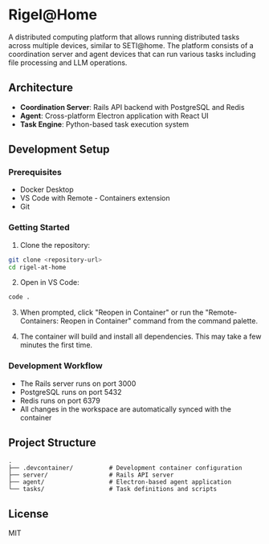 # Rigel@Home

A distributed computing platform that allows running distributed tasks across multiple devices, similar to SETI@home. The platform consists of a coordination server and agent devices that can run various tasks including file processing and LLM operations.

## Architecture

- **Coordination Server**: Rails API backend with PostgreSQL and Redis
- **Agent**: Cross-platform Electron application with React UI
- **Task Engine**: Python-based task execution system

## Development Setup

### Prerequisites

- Docker Desktop
- VS Code with Remote - Containers extension
- Git

### Getting Started

1. Clone the repository:
```bash
git clone <repository-url>
cd rigel-at-home
```

2. Open in VS Code:
```bash
code .
```

3. When prompted, click "Reopen in Container" or run the "Remote-Containers: Reopen in Container" command from the command palette.

4. The container will build and install all dependencies. This may take a few minutes the first time.

### Development Workflow

- The Rails server runs on port 3000
- PostgreSQL runs on port 5432
- Redis runs on port 6379
- All changes in the workspace are automatically synced with the container

## Project Structure

```
.
├── .devcontainer/          # Development container configuration
├── server/                 # Rails API server
├── agent/                  # Electron-based agent application
└── tasks/                  # Task definitions and scripts
```

## License

MIT 